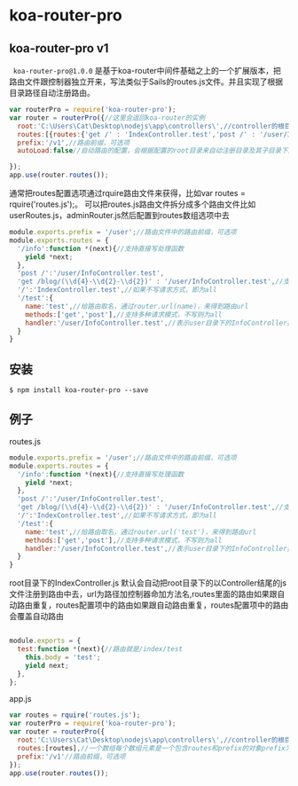 # koa-router-pro



##  koa-router-pro v1

  ` koa-router-pro@1.0.0` 是基于koa-router中间件基础之上的一个扩展版本，把路由文件跟控制器独立开来，写法类似于Sails的routes.js文件。并且实现了根据目录路径自动注册路由。

```js
var routerPro = require('koa-router-pro');
var router = routerPro({//这里会返回koa-router的实例
  root:'C:\Users\Cat\Desktop\nodejs\app\controllers\',//controller的根目录
  routes:[{routes:{'get /' : 'IndexController.test','post /' : '/user/InfoController.test'},prefix:'/v1'}],//一个数组每个数组元素是一个包含routes和prefix的对象prefix为可选项
  prefix:'/v1',//路由前缀，可选项
  autoLoad:false//自动路由的配置，会根据配置的root目录来自动注册目录及其子目录下的所有控制器文件，默认是true。如果设置为false就会关闭。

});
app.use(router.routes());
```

  通常把routes配置选项通过rquire路由文件来获得，比如var routes = rquire('routes.js');。
  可以把routes.js路由文件拆分成多个路由文件比如userRoutes.js，adminRouter.js然后配置到routes数组选项中去

```js
module.exports.prefix = '/user';//路由文件中的路由前缀，可选项
module.exports.routes = {
  '/info':function *(next){//支持直接写处理函数
    yield *next;
  },
  'post /':'/user/InfoController.test',
  'get /blog/(\\d{4}-\\d{2}-\\d{2})' : '/user/InfoController.test',//支持正则
  '/':'IndexController.test',//如果不写请求方式，即为all
  '/test':{
    name:'test',//给路由取名，通过router.url(name)，来得到路由url
    methods:['get','post'],//支持多种请求模式，不写则为all
    handler:'/user/InfoController.test',//表示user目录下的InfoController控制器下的test方法
  }
}
```

## 安装

```
$ npm install koa-router-pro --save
```


## 例子




routes.js

```js
module.exports.prefix = '/user';//路由文件中的路由前缀，可选项
module.exports.routes = {
  '/info':function *(next){//支持直接写处理函数
    yield *next;
  },
  'post /':'/user/InfoController.test',
  'get /blog/(\\d{4}-\\d{2}-\\d{2})' : '/user/InfoController.test',//支持正则
  '/':'IndexController.test',//如果不写请求方式，即为all
  '/test':{
    name:'test',//给路由取名，通过router.url('test')，来得到路由url
    methods:['get','post'],//支持多种请求模式，不写则为all
    handler:'/user/InfoController.test',//表示user目录下的InfoController控制器下的test方法
  }
}
```

root目录下的IndexController.js 默认会自动把root目录下的以Controller结尾的js文件注册到路由中去，url为路径加控制器命加方法名,routes里面的路由如果跟自动路由重复，routes配置项中的路由如果跟自动路由重复，routes配置项中的路由会覆盖自动路由
```js

module.exports = {
  test:function *(next){//路由就是/index/test
    this.body = 'test';
    yield next;
  },
};

```


app.js
```js
var routes = rquire('routes.js');
var routerPro = require('koa-router-pro');
var router = routerPro({
  root:'C:\Users\Cat\Desktop\nodejs\app\controllers\',//controller的根目录
  routes:[routes],//一个数组每个数组元素是一个包含routes和prefix的对象prefix为可选项
  prefix:'/v1'//路由前缀，可选项
});
app.use(router.routes());
```

